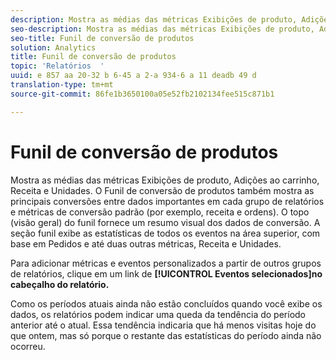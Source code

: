 ```yaml
---
description: Mostra as médias das métricas Exibições de produto, Adições ao carrinho, Receita e Unidades. O Funil de conversão de produtos também mostra as principais conversões entre dados importantes em cada grupo de relatórios e métricas de conversão padrão (por exemplo, receita e ordens). O topo (visão geral) do funil fornece um resumo visual dos dados de conversão. A seção funil exibe as estatísticas de todos os eventos na área superior, com base em Pedidos e até duas outras métricas, Receita e Unidades.
seo-description: Mostra as médias das métricas Exibições de produto, Adições ao carrinho, Receita e Unidades. O Funil de conversão de produtos também mostra as principais conversões entre dados importantes em cada grupo de relatórios e métricas de conversão padrão (por exemplo, receita e ordens). O topo (visão geral) do funil fornece um resumo visual dos dados de conversão. A seção funil exibe as estatísticas de todos os eventos na área superior, com base em Pedidos e até duas outras métricas, Receita e Unidades.
seo-title: Funil de conversão de produtos
solution: Analytics
title: Funil de conversão de produtos
topic: 'Relatórios  '
uuid: e 857 aa 20-32 b 6-45 a 2-a 934-6 a 11 deadb 49 d
translation-type: tm+mt
source-git-commit: 86fe1b3650100a05e52fb2102134fee515c871b1

---
```



# Funil de conversão de produtos

Mostra as médias das métricas Exibições de produto, Adições ao carrinho, Receita e Unidades. O Funil de conversão de produtos também mostra as principais conversões entre dados importantes em cada grupo de relatórios e métricas de conversão padrão (por exemplo, receita e ordens). O topo (visão geral) do funil fornece um resumo visual dos dados de conversão. A seção funil exibe as estatísticas de todos os eventos na área superior, com base em Pedidos e até duas outras métricas, Receita e Unidades.

Para adicionar métricas e eventos personalizados a partir de outros grupos de relatórios, clique em um link de **[!UICONTROL Eventos selecionados]no cabeçalho do relatório.**

Como os períodos atuais ainda não estão concluídos quando você exibe os dados, os relatórios podem indicar uma queda da tendência do período anterior até o atual. Essa tendência indicaria que há menos visitas hoje do que ontem, mas só porque o restante das estatísticas do período ainda não ocorreu.
